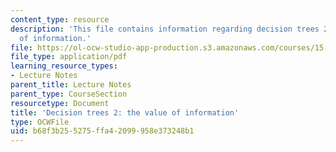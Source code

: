 ```yaml
---
content_type: resource
description: 'This file contains information regarding decision trees 2: the value
  of information.'
file: https://ol-ocw-studio-app-production.s3.amazonaws.com/courses/15-053-optimization-methods-in-management-science-spring-2013/b68f3b255275ffa42099958e373248b1_MIT15_053S13_lec19.pdf
file_type: application/pdf
learning_resource_types:
- Lecture Notes
parent_title: Lecture Notes
parent_type: CourseSection
resourcetype: Document
title: 'Decision trees 2: the value of information'
type: OCWFile
uid: b68f3b25-5275-ffa4-2099-958e373248b1
---
```

